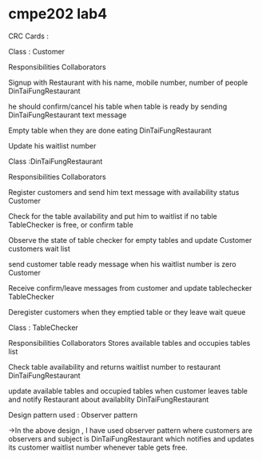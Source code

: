 # cmpe202 lab4

CRC Cards :

Class : Customer

Responsibilities                                                                 Collaborators

Signup with Restaurant with his name, mobile number, number of people             DinTaiFungRestaurant

he should confirm/cancel his table when table is ready by sending                 DinTaiFungRestaurant
text message

Empty table when they are done eating                                              DinTaiFungRestaurant

Update his waitlist number

				
        
Class :DinTaiFungRestaurant

Responsibilities                                                                 Collaborators

Register customers and send him text message with availability status            Customer

Check for the table availability and put him to waitlist if no table              TableChecker
is free, or confirm table                

Observe the state of table checker for empty tables and update                    Customer
customers wait list   

send customer table ready message when his waitlist number is zero                Customer

Receive confirm/leave messages from customer and update tablechecker              TableChecker

Deregister customers when they emptied table or they leave wait queue




Class : TableChecker

Responsibilities                                                                 Collaborators
Stores available tables and occupies tables list                                 

Check table availability and returns waitlist number to restaurant                DinTaiFungRestaurant

update available tables and occupied tables when customer leaves table 
and notify Restaurant about availablity                                            DinTaiFungRestaurant


				

Design pattern used : Observer pattern 

->In the above design , I have used observer pattern where customers are observers and
subject is DinTaiFungRestaurant which notifies and updates its customer waitlist number whenever table gets free.				





					

